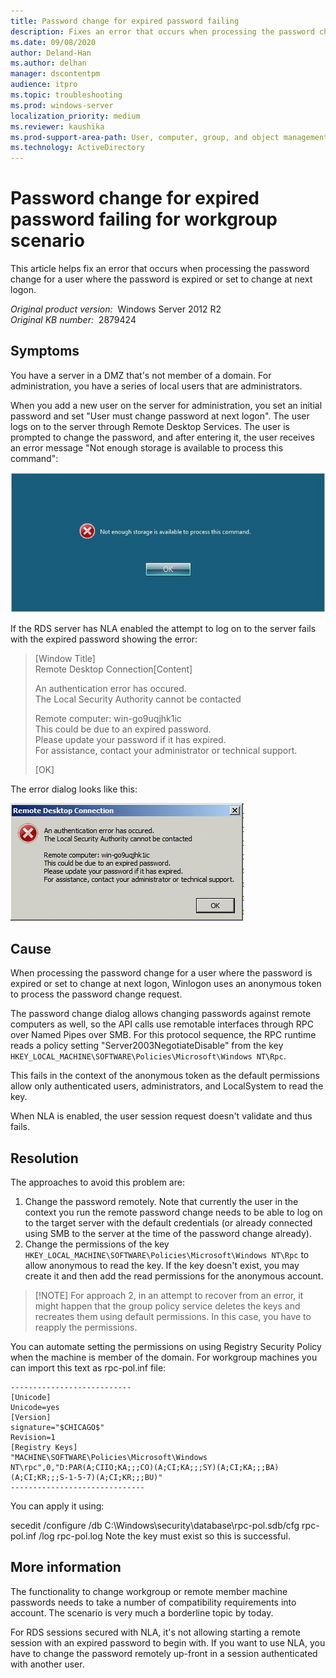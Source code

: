 ```yaml
---
title: Password change for expired password failing
description: Fixes an error that occurs when processing the password change for a user where the password is expired or set to change at next logon.
ms.date: 09/08/2020
author: Deland-Han
ms.author: delhan
manager: dscontentpm
audience: itpro
ms.topic: troubleshooting
ms.prod: windows-server
localization_priority: medium
ms.reviewer: kaushika
ms.prod-support-area-path: User, computer, group, and object management
ms.technology: ActiveDirectory
---
```

# Password change for expired password failing for workgroup scenario

This article helps fix an error that occurs when processing the password change for a user where the password is expired or set to change at next logon.

_Original product version:_ &nbsp;Windows Server 2012 R2  
_Original KB number:_ &nbsp;2879424

## Symptoms

You have a server in a DMZ that's not member of a domain. For administration, you have a series of local users that are administrators.

When you add a new user on the server for administration, you set an initial password and set "User must change password at next logon". The user logs on to the server through Remote Desktop Services. The user is prompted to change the password, and after entering it, the user receives an error message "Not enough storage is available to process this command":

![Error on password change](./media/error-password-change-expired-password/error-pwd-change.jpg)

If the RDS server has NLA enabled the attempt to log on to the server fails with the expired password showing the error:

> [Window Title]  
Remote Desktop Connection[Content]  
>
> An authentication error has occured.  
The Local Security Authority cannot be contacted
>
> Remote computer: win-go9uqjhk1ic  
This could be due to an expired password.  
Please update your password if it has expired.  
For assistance, contact your administrator or technical support.  
>
>[OK]  

The error dialog looks like this:

![Error with NLA enabled](./media/error-password-change-expired-password/error-nla.jpg)

## Cause

When processing the password change for a user where the password is expired or set to change at next logon, Winlogon uses an anonymous token to process the password change request.

The password change dialog allows changing passwords against remote computers as well, so the API calls use remotable interfaces through RPC over Named Pipes over SMB. For this protocol sequence, the RPC runtime reads a policy setting "Server2003NegotiateDisable" from the key `HKEY_LOCAL_MACHINE\SOFTWARE\Policies\Microsoft\Windows NT\Rpc`.

This fails in the context of the anonymous token as the default permissions allow only authenticated users, administrators, and LocalSystem to read the key.

When NLA is enabled, the user session request doesn't validate and thus fails.

## Resolution

The approaches to avoid this problem are:

1. Change the password remotely. Note that currently the user in the context you run the remote password change needs to be able to log on to the target server with the default credentials (or already connected using SMB to the server at the time of the password change already).
2. Change the permissions of the key `HKEY_LOCAL_MACHINE\SOFTWARE\Policies\Microsoft\Windows NT\Rpc` to allow anonymous to read the key. If the key doesn't exist, you may create it and then add the read permissions for the anonymous account.

> [!NOTE] For approach 2, in an attempt to recover from an error, it might happen that the group policy service deletes the keys and recreates them using default permissions. In this case, you have to reapply the permissions.

You can automate setting the permissions on using Registry Security Policy when the machine is member of the domain. For workgroup machines you can import this text as rpc-pol.inf file:

```inf
---------------------------  
[Unicode]  
Unicode=yes  
[Version]  
signature="$CHICAGO$"  
Revision=1  
[Registry Keys]  
"MACHINE\SOFTWARE\Policies\Microsoft\Windows NT\rpc",0,"D:PAR(A;CIIO;KA;;;CO)(A;CI;KA;;;SY)(A;CI;KA;;;BA)(A;CI;KR;;;S-1-5-7)(A;CI;KR;;;BU)"  
------------------------------
```

You can apply it using:

secedit /configure /db C:\Windows\security\database\rpc-pol.sdb/cfg rpc-pol.inf /log rpc-pol.log
Note the key must exist so this is successful.

## More information

The functionality to change workgroup or remote member machine passwords needs to take a number of compatibility requirements into account. The scenario is very much a borderline topic by today.

For RDS sessions secured with NLA, it's not allowing starting a remote session with an expired password to begin with. If you want to use NLA, you have to change the password remotely up-front in a session authenticated with another user.
